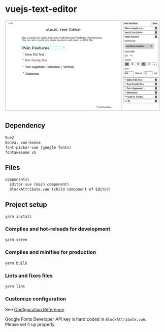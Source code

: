 # vuejs-text-editor

<img src="./vuejs-text-editor.png" alt="vuejs-text-editor.png" />

## Dependency
```
Vue2
konva, vue-konva
font-picker-vue (google fonts)
fontawesome v5
```

## Files
```
components\
  Editor.vue (main component)
  BlockAttribute.vue (child component of Editor)
```

## Project setup
```
yarn install
```

### Compiles and hot-reloads for development
```
yarn serve
```

### Compiles and minifies for production
```
yarn build
```

### Lints and fixes files
```
yarn lint
```

### Customize configuration
See [Configuration Reference](https://cli.vuejs.org/config/).

Google Fonts Developer API key is hard coded in ```BlockAttribute.vue```.
Please set it up properly.
